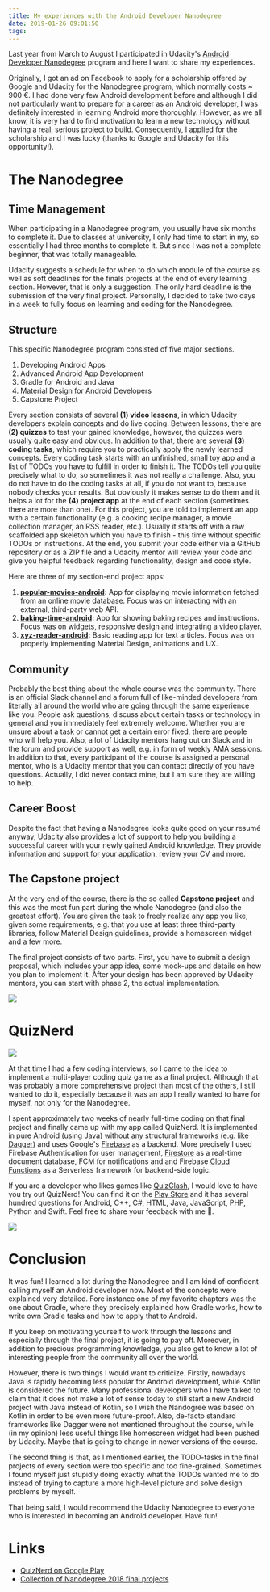```yaml
---
title: My experiences with the Android Developer Nanodegree
date: 2019-01-26 09:01:50
tags:
---
```


Last year from March to August I participated in Udacity's [Android Developer Nanodegree](https://www.udacity.com/course/android-developer-nanodegree-by-google--nd801) program and here I want to share my experiences. 

Originally, I got an ad on Facebook to apply for a scholarship offered by Google and Udacity for the Nanodegree program, which normally costs ~ 900 €. I had done very few Android development before and although I did not particularly want to prepare for a career as an Android developer, I was definitely interested in learning Android more thoroughly. However, as we all know, it is very hard to find motivation to learn a new technology without having a real, serious project to build. Consequently, I applied for the scholarship and I was lucky (thanks to Google and Udacity for this opportunity!). 

# The Nanodegree
## Time Management
When participating in a Nanodegree program, you usually have six months to complete it. Due to classes at university, I only had time to start in my, so essentially I had three months to complete it. But since I was not a complete beginner, that was totally manageable.

Udacity suggests a schedule for when to do which module of the course as well as soft deadlines for the finals projects at the end of every learning section. However, that is only a suggestion. The only hard deadline is the submission of the very final project. Personally, I decided to take two days in a week to fully focus on learning and coding for the Nanodegree. 

## Structure 
This specific Nanodegree program consisted of five major sections.

1. Developing Android Apps
2. Advanced Android App Development
3. Gradle for Android and Java
4. Material Design for Android Developers
6. Capstone Project

Every section consists of several **(1) video lessons**, in which Udacity developers explain concepts and do live coding. Between lessons, there are **(2) quizzes** to test your gained knowledge, however, the quizzes were usually quite easy and obvious. In addition to that, there are several **(3) coding tasks**, which require you to practically apply the newly learned concepts. Every coding task starts with an unfinished, small toy app and a list of TODOs you have to fulfill in order to finish it. The TODOs tell you quite precisely what to do, so sometimes it was not really a challenge. Also, you do not have to do the coding tasks at all, if you do not want to, because nobody checks your results. But obviously it makes sense to do them and it helps a lot for the **(4) project app** at the end of each section (sometimes there are more than one). For this project, you are told to implement an app with a certain functionality (e.g. a cooking recipe manager, a movie collection manager, an RSS reader, etc.). Usually it starts off with a raw scaffolded app skeleton which you have to finish - this time without specific TODOs or instructions. At the end, you submit your code either via a GitHub repository or as a ZIP file and a Udacity mentor will review your code and give you helpful feedback regarding functionality, design and code style. 

Here are three of my section-end project apps:

1. **[popular-movies-android](https://github.com/muety/popular-movies-android):** App for displaying movie information fetched from an online movie database. Focus was on interacting with an external, third-party web API.
2. **[baking-time-android](https://github.com/muety/baking-time-android):** App for showing baking recipes and instructions. Focus was on widgets, responsive design and integrating a video player.
3. **[xyz-reader-android](https://github.com/muety/xyz-reader-android):** Basic reading app for text articles. Focus was on properly implementing Material Design, animations and UX.

## Community
Probably the best thing about the whole course was the community. There is an official Slack channel and a forum full of like-minded developers from literally all around the world who are going through the same experience like you. People ask questions, discuss about certain tasks or technology in general and you immediately feel extremely welcome. Whether you are unsure about a task or cannot get a certain error fixed, there are people who will help you. Also, a lot of Udacity mentors hang out on Slack and in the forum and provide support as well, e.g. in form of weekly AMA sessions. In addition to that, every participant of the course is assigned a personal mentor, who is a Udacity mentor that you can contact directly of you have questions. Actually, I did never contact mine, but I am sure they are willing to help.

## Career Boost
Despite the fact that having a Nanodegree looks quite good on your resumé anyway, Udacity also provides a lot of support to help you building a successful career with your newly gained Android knowledge. They provide information and support for your application, review your CV and more.

## The Capstone project
At the very end of the course, there is the so called **Capstone project** and this was the most fun part during the whole Nanodegree (and also the greatest effort). You are given the task to freely realize any app you like, given some requirements, e.g. that you use at least three third-party libraries, follow Material Design guidelines, provide a homescreen widget and a few more. 

The final project consists of two parts. First, you have to submit a design proposal, which includes your app idea, some mock-ups and details on how you plan to implement it. After your design has been approved by Udacity mentors, you can start with phase 2, the actual implementation.

![](images/cert.png)

# QuizNerd
![](images/qn_feature.png)

At that time I had a few coding interviews, so I came to the idea to implement a multi-player coding quiz game as a final project. Although that was probably a more comprehensive project than most of the others, I still wanted to do it, especially because it was an app I really wanted to have for myself, not only for the Nanodegree. 

I spent approximately two weeks of nearly full-time coding on that final project and finally came up with my app called QuizNerd. It is implemented in pure Android (using Java) without any structural frameworks (e.g. like [Dagger](http://square.github.io/dagger/)) and uses Google's [Firebase](https://firebase.google.com/) as a backend. More precisely I used Firebase Authentication for user management, [Firestore](https://firebase.google.com/docs/firestore/) as a real-time document database, FCM for notifications and and Firebase [Cloud Functions](https://firebase.google.com/docs/functions/) as a Serverless framework for backend-side logic. 

If you are a developer who likes games like [QuizClash](https://play.google.com/store/apps/details?id=se.feomedia.quizkampen.de.lite), I would love to have you try out QuizNerd! You can find it on the [Play Store](https://play.google.com/store/apps/details?id=com.github.n1try.quiznerd) and it has several hundred questions for Android, C++, C#, HTML, Java, JavaScript, PHP, Python and Swift. Feel free to share your feedback with me 🙂.

![](images/qn2.png)

# Conclusion
It was fun! I learned a lot during the Nanodegree and I am kind of confident calling myself an Android developer now. Most of the concepts were explained very detailed. Fore instance one of my favorite chapters was the one about Gradle, where they precisely explained how Gradle works, how to write own Gradle tasks and how to apply that to Android.

If you keep on motivating yourself to work through the lessons and especially through the final project, it is going to pay off. Moreover, in addition to precious programming knowledge, you also get to know a lot of interesting people from the community all over the world. 

However, there is two things I would want to criticize. Firstly, nowadays Java is rapidly becoming less popular for Android development, while Kotlin is considered the future. Many professional developers who I have talked to claim that it does not make a lot of sense today to still start a new Android project with Java instead of Kotlin, so I wish the Nandogree was based on Kotlin in order to be even more future-proof. Also, de-facto standard frameworks like Dagger were not mentioned throughout the course, while (in my opinion) less useful things like homescreen widget had been pushed by Udacity. Maybe that is going to change in newer versions of the course.

The second thing is that, as I mentioned earlier, the TODO-tasks in the final projects of every section were too specific and too fine-grained. Sometimes I found myself just stupidly doing exactly what the TODOs wanted me to do instead of trying to capture a more high-level picture and solve design problems by myself. 

That being said, I would recommend the Udacity Nanodegree to everyone who is interested in becoming an Android developer. Have fun!

# Links
* [QuizNerd on Google Play](https://play.google.com/store/apps/details?id=se.feomedia.quizkampen.de.lite)
* [Collection of Nanodegree 2018 final projects](https://google-udacity-scholars18.github.io/and/)